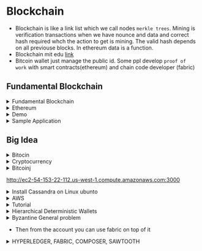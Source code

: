 # Blockchain

* Blockchain is like a link list which we call nodes `merkle trees`.  Mining is verification transactions when we have nounce and data and correct hash required whch the action to get is mining. The valid hash depends on all previouse blocks. In ethereum data is a function. 
* Blockchain mit edu [link](http://blockchain.mit.edu/how-blockchain-works)
* Bitcoin wallet just manage the public id. Some ppl develop `proof of work` with smart contracts(ethereum) and chain code developer  (fabric)
 
## Fundamental Blockchain

<details> 
  <summary> Fundamental Blockchain </summary>
Different consensues:
* Proof of work: Is something that bitcoin does we have to do computation to update new block into blockchain
* Proof of stake: Tells which block is valid as much as high it is
* Proof of Burn: if you want to exchange your coin then you need to show you burned your current to get new coins instead
* Proof of space: It is the space of your computer disk. 
 
* Blockchain is Global singleton and unstoppable and no single point of attack. 
* Bloc: has data, a hash, number(order in chain), timestamp, and the hash of the previous block.
* Data save into block is accessible to everyone accessing the chain. There are two ways to make private data on blockchain
* 1 - Obfuscation: Means make data relevant to those who know that meaning like bitcoin 
* 2 - Encryption: We can encrypt the block so only the ones has key can access to block. One of the most secure hashing standard is Advance Encryption Standard (AES). Take our original message and produce a new hash. 

### Public/private 
* Public: Available to everyone, expensive transactions and storage. 
* Private: Not distributed and similar to traditional database. You can control cost and who can access the data


</details> 


<details> 
  <summary> Ethereum</summary>

* Is a platform and program languages available since 2015. It is programming language. It has it's own crypto currency called Ether same as bitcoin and is fast response so it is good for applications. 
* Ethereum goal applications and good comunity support 
* Smart contract: are peices of codes lives on blockchain, they read other contracts, make decision, send ether and execute other contracts. 
* `Gas` is internal pricing for running contracts in ethereum and the amount of gas depends on Computation memory bandwidth storage.  
* `Transaction` sending package of data from one account to another including `recipeint, signature,value, gasprice, startgas, message`
startgas is maximum cost of gas which may be used and gasprice is the amount we ready to pay ![alttext](https://user-images.githubusercontent.com/7471619/43428209-0ce33e82-9412-11e8-979b-146e2f77125d.png)
* Ethereum on Microsoft Azure. Consortium means collboration between supporting members of blockchain with underlying infrastructure. 
* It starts with consortium leader and consorium members can join it. 
* The application should allow to call a VPN. And VPN call to one of transaction nodes. Nodes which handling transactions are isolating from mining nodes and mining nodes are not accessible from outside of Virtual Private Network. This is all we need to operate a block chain. ![Axe Miners](https://user-images.githubusercontent.com/7471619/43428217-18a38574-9412-11e8-8042-7803a32e7536.png)
* Blochchain consortium on Azure and let Azure create Genesis block feeding it with some ether for us. And to prove that everything works we transfer ether between two accounts
* On Azuer -> Portal -> + -> ethereum -> select ethereum consorium leader(Ethereum Proof-of-Work Consortium) -> bcl prefix -> gethadmin VM user -> resource group choose blockchain(to share same policy, life cycle and permissions) -> number of mining nodes(choose min 2) -> keep defaults with 1 node 
* Set ethereum -> Network id is name of ethereum(10101010) and go with default which you end to see below ![ethereum](https://user-images.githubusercontent.com/7471619/43430858-ed18e15c-941f-11e8-9235-8eeb2384b12a.png)
* After downloading -> select deployment -> select microsoftazure.blockchain-multimember-blo -> then we see everything we need
* Link to ceate a [blockchain](https://docs.microsoft.com/en-us/azure/blockchain-workbench/ethereum-deployment-guide)
* Then inside `ADMIN-SITE` in My account address we get an ether to get block chain started

#### Wallet 
* We use metamask chrome app extension. After downloading and creating a new pass account, then go to settings to connect to our newly created blockchain. Paset RPC URL and save it, then you refresh metamask and back you are connected seeing this 
![here](https://user-images.githubusercontent.com/7471619/43487285-0c96363c-94cb-11e8-9ef3-b8404e89699e.png)
* To add etherem copy address and paste it in admin page and click submit  and then you see the results in wallet as 
![here](https://user-images.githubusercontent.com/7471619/43488038-41919258-94cd-11e8-8f77-19b8ff544a34.png)
* Copy address from Ethereum RPC Endpoint and use it in wallet application called metamask which is a chrome extention app.  
* So far we created our own  blockchain on the Azure using consortium template. Then we transfered money between one wallet(one account) and another account. 
* We need some `npm install -g ethereumjs-testrpc` and `npm i -g truffle `

#### Smart Contracts
* We use `solidity` language to write contracts which is supported by ethereum and bitoin block chain. Then we must compile bitcode. We use a framework to compile the contract called `truffle`. After compiling successfully we upload it and wait to be mind then we can start interacting with it. It can be from a User Interface or directly through htttp post requests. 
* If you dont give size for `int` it uses max size (256). Also `solidity` has a data type name `address`. Also it has `Access Modifiers` to allow code access from where we expect only. `Private` means only this contract can be accessed and modified the information. `internal` means contracts which driving from this contract can access and `external` disallow internal access and only externals can access a simple contract is like below ![below](https://user-images.githubusercontent.com/7471619/43490458-9c277d10-94d5-11e8-8c37-2b3edab71d54.png)
#### Truffle & RPC
* Is a framework that allows us to compile, test and make deployment the contracts into the real world!. Also We can use Truffle in console without directing contacting contracts [truffle](https://github.com/trufflesuite/truffle/releases/tag/v4.0.0) and [this](https://truffleframework.com/docs/getting_started/project)
* To test the contracts before releasing we need Test RPC. It is there to use local test blockchain. Test RPC implements `ethereumjs` which is the same set of structure in ethereum blockchain. It also created Test accounts for you with connected private keys 

#### Hello World Contract
* run in terminal `truffle init` then open in visual code 
* Create file `hellowrold.sol` in contracts folder as
```java
pragma solidity ^0.4.4;
contract HelloWorld
{
    function SayHello() returns (string)
    {
        return("Hello World");
    }
}
```
* Then need to create migration by adding these to migration files
```java
var Migrations = artifacts.require("./Migrations.sol");
var HelloWorld = artifacts.require("./helloworld.sol");
module.exports = function(deployer) {
  deployer.deploy(Migrations);
  deployer.deploy(HelloWorld);
};
```
* We can remove not needed `deployer` to avoid expending unnecessary `ether` when deplying to production 
* Then run `testrpc` to create acoutns and run on the server. Then we compile our solution by running `truffie compile`. After compile we ready to deploy contract into blockchain by
```java
truffle migrate --reset
```
* Now our contract successfully deployed to our block chain and you see the addresses.  It is ready to go create User interface but in truffle we can test it out in truffle console mode.
* Run `truffle console` and allow us to run javascript directly into our contract as ![here](https://user-images.githubusercontent.com/7471619/43498265-092e646c-94fb-11e8-8bef-39650660587c.png)
```java
HelloWorld.deployed().then(function(deployed){hw=deployed;});
hw.SayHello.call();
```
### Solidity
* `Structs` are custom defined types that includes several variables. Structs can also contain other structs
```java
struct Person
{
  unit age;
  bool isCool;
  address accountAddress;
}
```
* `Enum` is a list of finit set of values. 
```java
enum Gender {Male, Female, NotSpecific}
```
* `Arrays` has same data type `string[] names; string[4] person` 
*  `Mapping` for example `mapping(address => uint) public balance` have a list of currency addresses in an array of integers. To access it use the type to access it as `return balance[account.Address];`
* Only possiblity a code removed from blockchain is when the contract using `Selfdestruct` function as `selfdestruct(msg.sender)`. To clean a contract use `clean(objectArray)` and delete all store variables. Delete is less destructive than selfdestruct.
* `Throw()` can return error if something happend. 

### Data Location
* Default location of each data type can be changed but default is like as 
* `Memory`: parameters including return params are in memory
* `Storage`: default for local variable is storage and location is forced to state variable 
* `Call Data`: non modifiable nonpersistant area where functions and arguments stored
</details> 

<details> 
   <summary> Demo </summary>
* This Demo(ScoreStore) game is a simple contract for storage that is deploying to private Ethereum
* `truffle init` and create `ScoreStore.sol` and use mapping to map string to ints and save it as PersonScores

```java
pragma solidity ^0.4.4;
contract ScoreStore
{
    mapping(string => int) PersonScores;
    function AddPersonScore(string name, int startingScore){
        if(PersonScores[name]>0)
        {
            throw;
        }
        else{
            PersonScores[name] = startingScore;
        }
    }
    function GetScore(string name) returns (int){
        return PersonScores[name];
    }
}  
```
* Make sure your truffle.js is like 
```java
module.exports = {
   networks: {
   development: {
   host: "localhost",
   port: 8545,
   network_id: "*" // Match any network id
  }
 }
};
```
* Notice: If you run truffle develop you don't need testrpc anymore. Since truffle develop runs on port 9545 you have to modify your truffle.js
* Then write it in migarate file and then 
```java
truffle compile 
testrpc  // keep it running 
truffle migrate --rebase 
truffle console 
 > var ss //add async to a variable 
 > ScoreStore.deployed().then(function(deployed){ss=deployed;});
 > ss.AddPersonScore("amirnabaei", 17);
 >  ss.GetScore.call("amirnabaei"); // Check to see if it got stored 
```
* Now we know our code works lets publish it into a blockchain. For this add production section to truffle.js as 
```java
 network_id: "*" // Match any network id
  },
   production: {
   host: "bc////-//////////////.azure.com",  // use ethereum RPC endpoint address the same for wallet 
   port: 8545,
   network_id: "*", // Match any network id
 gas: 4500000,
 gasPrice: 21000000000
  }
}
```
* one way to assign gasprice in tstrpc is running like `testrpc --gasLimit 6721975 --gasPrice 100000000000`
```java
truffle compile
truffle migrate --network production --reset .  // we get err since it is locked
// paste ssh end point at another terminal 
geth attach // is a javascript console that enable us to send data directly to blockchain 
personal.unlockAccount(eth.coinbase)  // to unlock default account so as long as this window is open the account is unlock
truffle migrate --network production --reset // run it again 
```
* Now our contract is updated and running in production blockchain. To check it we can go to production console by 
```javascript
truffle console --network production --reset
> ScoreStore.deployed().then(function(deployed){ss=deployed;});
> ss.AddPersonScore("amirnabaei", 17);  // when setting variables we use direct call as here, if we wanted return then we add call as in dev environment we did (to get async handler back)
> ss.GetScore.call("amirnabaei");
```
* By passing above it says our ScoreStore program now running on blockchain and is ready to use 
#### Call External Contract
* We want to call contract a from contract b
* After running truffle init then create a contract 
First define a contract that resemble the contract we already have at another place to tell solidity about the structure of the contract we are going to use. We can define limited function in it. We call our interface IScoreStore. Since we are going to use only GetScore function so we just make a place holder of it first. MyGame is our contract which going to have a function showname using getName funciton from storescore contract. Inside ShowScore create instance of our interface and we call it scorestore.
```java
prgma solidity ^0.4.4;
contract IScoreStore{
   function GetStore(string name) returns (int);
 contract MyGame{
    function ShowScore(string name) returns (int)
    {
      IScoreStore scorestore = IScoreStore(passTheAddress from terminal by running  ScoreStore.deployed() in console mode)
      return scorestore.GetScore(name);
    }
 }
```
* Then to call the function we have these in console
```java
var mg
MyGame.deployed().then(function(deployed){mg-deployed;});
mg.ShowScore.call("amirnabaei").then(function(returnValue){console.log(returnValue);});
```
* In this way we can access to contracts that others that have made. 
</details> 

<details>
  <summary> Sample Application </summary>
  
  * Create End to End Application with Ethereum FoodSage
  * Ethereum JavaScript API is the one we use in console mode and we can use them in webpages. Web3.js in JavaScrpit API has all function we need like it calls RPC calls for us and another thing it work with Metamask API to do all authentications. We need to find who can do what instead of who the user is. 
  * In this case user is an ethereum account. Also `Webpack` a module bundler allows us to make javascript application unify and reduce complexity. It bundle all files and make it ready for execution on browser
   * In contract folder already has `Metacoin` contract sending and trade and has method to get data from specified address
 ```java
  truffle unbox webpack
  testrpc // anpther tab
  truffle compile // or develop 
  Truffle migrate
  npm run dev
  ```
  * Make sure your truffle.js connect to local network correctly and then connect metamask to local8545 as well 
 ```java
 module.exports = {
  networks: {
  development: {
  host: "localhost",
  port: 8545,
  network_id: "*" // Match any network id
 }
}
}
 ```
 * If you encounter error use [this](https://ethereum.stackexchange.com/questions/15937/truffle-sample-dapp-doesnt-show-metacoin-balance-when-metamask-is-active)
  * To test trading ether we use our account we have in our test server (from testrpc). copy private key and paste into `metamask -> import Account` then if you refresh page you see the updated metacoin, also you can send to any accounts in metamask from this page as well. 
  
  #### FoodSafe 
  * This app uses ethereum blockchain to store information or is a food tracking app. Also we learn how to keep secrets into blockchain
  * For each new batch of product we will be adding new contract to the chain instead of trackin gall products with the same contract and application is able write and read information into contracts(including secretes and public info)
  * First create a contract and test it with TestRPC and verify
  *  Make foodSafe contract as [this](https://github.com/anabaei/Blockchain/blob/master/demo/foodsafe/contracts/FoodSafe.sol) and deployed it to migrates and then compile and migrate it while running testrpc
  * then inside `truffle console` 
  ```java
  var fs
  FoodSafe.deployed().then(function(deployed){fs=deployed;});
  fs.AddNewLocation(1000, "The Producer", "Not very secret secret ...");
  fs.AddNewLocation(2000, "The Supplier", "Still Not very secret secret ...");
  fs.AddNewLocation(3000, "The Store", "Even Still Not very secret secret ...");
  fs.GetLocation.call(0).then(function(retval){console.log(retval);});   //get first location 
  fs.GetLocation.call(1).then(function(retval){console.log(retval);});   //get second location 
  ```
  * Now it is ready and time to upload into blockchain
  #### Embed Metamask in app
  * inside `index.js` add default account for everycall that made. We want to compile and send out contract directly to the blockchain via javascript rather than truffle to use it as we done before
   ```java
   web3.eth.defaultAccount = account
  ```
  * To compile it we need to use solc(solidity compiler) instead of truffle so we need to install it in our transaction node. 
  * The way to access to transaction node is via `ssh` and we get ssh command from Azure as we done before and fire it up in terminal.
  * First we need to set a repository right, and set it to ethereum and add yes 
  ```java
 sudo add-apt-repository ppa:ethereum/ethereum -y  
 sudo apt-get update 
 sudo apt-get install solc -y    // this is actual install 
  ```
  * We need to get defination of our contract into a variable, one way is to make it in oneline by removing all line breaks and copy into index.js as 
  ```java
      web3.eth.defaultAccount = account
      var foodSafeSource=" paste here!"
      web3.eth.compile.solidity(foodSafeSource, function(error, foodSafeCompiled){
      foodSafeABI = foodSafeCompiled['<stdin>:FoodSafe'].info.abiDefinition;
      foodSafeContract = web3.eth.contract(foodSafeABI);
      foodSafeCore = foodSafeCompiled['<stdin>:FoodSafe'].code;
  ```
  * And add the funciton as 
  ```java
  createContract: function(){
    foodSafeContract.new("", {from:account, data:foodSafeCode, gas:3000000}, function(error, deployedContract){
        if(deployedContract.address)
        {
          document.getElementById("contractAddress").value=deployedContract.address
        }
    }) 
  },
  ```
  * Then inside index.html
  ```javascript
  <input id="contractAddress" type="text"></input>
  <button id="createContract" onclick="App.createContract()"> New Contract</button>
  ```
  
</details>   
  
## Big Idea

<details> 
   <summary> Bitocin </summary>
 
* Owner of a video sharing channel create a unique bitcoin just for the connection and when the money arrives unlock it 
* Bitcoin in s decentralized digital currency allows people to transfer money as easily as sending email 
* Bitcoin transations are irreversable. It is maintain by a newrok of ppl called `bookkeepers` who running bitcoin server node software and anyone can participate and each bookkeeper has a `Ledger`.
* When Bob wants to transfer `5.2` amount of bitcoin to Carol he broadcasts a transaction message which contains his account number, Carol account number and the amount of the money. Bookkeeper received the message and adjust it's `Ledger` then they pass the transaction to other bookkeepers to update their `ledger`. 
* Bitcoin is just a group of people maintaining a `Ledger`
* `blockchain.info` displays the transaction on bitcoin.
* Usefull links [bitcoinjs-lib](https://github.com/bitcoinjs/bitcoinjs-lib) , [bitcoin](http://bcoin.io/) , [bitcoin-github](https://bitcoinj.github.io), Ethereum: [etherum](https://github.com/ethereum/go-ethereum), [ethereum](https://geth.ethereum.org/),
Monero:
- https://github.com/mymonero/mymonero-core-js
Dash:
- https://github.com/dashevo/dashcore-lib
 </details>
 
 <details> 
   <summary> Cryptocurrency </summary>
   
   * Bitcoin relies on several cryptographic algorithms. When Bob sending transaction sending money he signs with cryptographic digital signature so the bookkeeper can authorized bob for that transaction. Cryptographic digital signature does the same thing that a real signature doing to prove authorization. 
   * Digital signature relies on public key encryption. Each bitcoin account or address is basickly a `public key` and `private key` is a password to generate signature to spend money
   * Security: Since it is decentralized action so we need voting system for go with majority of legends. If you loose your password as private key you loose the money you have in bitcoin. It requires at least an hour after transaction to make sure network fully agreed with on and accepted.
   * To buy bitcoin go to `https://www.coinbase.com/` or you can see all atms from `https://coinatmradar.com/` 
   * Bitcoins keeps in wallets like `mycelium` app and presented with QR code. The QR code is updated when you change the amount. They also can be on the website like `blockchain.info`. A wallet is a private key.  Also you can generate a `paper wallet` which is the private key and it's associated bitcoin address at `https://bitcoinpaperwallet.com/` or `bitaddress.org`. It is better to keep a backup which sometimes includes 12 words
   * Accepting Bitcoin on Website. In `Bitpay` go to payment tools> button> fill the form> paste HTML. This allow you accept bitcoin  
   * `mycelium` is another one. After you install it in the phone. Widgets>html>export public key(starts with xpub>optional fields>copy html now. Private key is containing in my `mycelium` wallet. 
   * For donations you can use `bitcoinqrcode.org`. After pasting your public key gives a QR and just copy paste into you web. 
 </details>

 <details> 
   <summary> Bitcoinj </summary>
   
   * [Bitcoinj](https://bitcoinj.github.io/getting-started) implemented in Java 7 and can be used any languages that target the JVM
   
   ```javascript
   npm install bitcoinjs-lib
   node // go to node env to test
   var bitcoin = require("bitcoinjs-lib");
   var keypair = bitcoin.ECPair.makeRandom();
   var address = keypair.getAddress(); // create a fresh bitcoin address 
   console.log(keypair.toWIF()); // to wilde info private key for the bitcoin address 
   var vanity = address.substring(0,10);  // generate vanity 
   console.log(vanity);
   ```
  </details>  

http://ec2-54-153-22-112.us-west-1.compute.amazonaws.com:3000

<details> 
 <summary> Install Cassandra on Linux ubunto   </summary>

* `sudo apt install openjdk-8-jre -y`
* useful [link](https://www.vultr.com/docs/how-to-install-apache-cassandra-3-11-x-on-ubuntu-16-04-lts)
* After running `nodetool status` if you see error then you should find file cassandra.env and uncomment and insert `127.0.0.1` instead of `public name` 
```java
lcoate cassandra-env.sh
sudo vi /etc/cassandra/cassandra-env.sh
JVM_OPTS="$JVM_OPTS -Djava.rmi.server.hostname=<public name>" //replace public name with 127.0.0.1
JVM_OPTS="$JVM_OPTS -Djava.rmi.server.hostname=127.0.0.1"    // to search in vi use :/name
sudo service cassandra stop
sudo service cassandra start
```
 
 
</details>


<details>  
  <summary> AWS</summary>
 
  * To install Node in ubunto aws raw instance 
  * from here to install [nvm](https://github.com/creationix/nvm)
  ```java
  
  wget -qO- https://raw.githubusercontent.com/creationix/nvm/v0.33.8/install.sh | bash 
  // then we export nvm to part 
  export NVM_DIR="$HOME/.nvm"
  [ -s "$NVM_DIR/nvm.sh" ] && \. "$NVM_DIR/nvm.sh" # This loads nvm
  
  nvm ls-remote // to see available list of nvm s
  // type nvm in terminal you should see it is running 
  nvm install v8.0.  // for other purposes to run: need nvm i v8 
  // if apt-get not working try using yum since amazon is on RedHat base  
  sudo apt update
  sudo apt-get install libzmq3-dev build-essential 
  
  // below are already installed then ///
  sudo apt-get install git /// to install git or use sudo yum install git
  sudo npm install -g n  // to install some helper like n 
  sudo n stable  // to install the latest version
  ```
  * A good AWS reference for [node](https://node.university/blog/1001486/aws-ec2-hello-node)
  * To donwload latest node we can have
  ```javascript
  curl -sL https://deb.nodesource.com/setup_10.x | sudo -E bash -
  sudo apt-get install -y nodejs
  ```
  * from [here](https://askubuntu.com/questions/426750/how-can-i-update-my-nodejs-to-the-latest-version)
  
  * To run the app in AWS you need to use npm i -g pm2@2.4.3 which is [here](http://pm2.keymetrics.io/)
  * If running pm2 has issue you can find it and export the running path into `~/.bashrc` as
  ```java
  whereis pm2
  export PATH=$PATH:/opt/... // the location we found 
  source ~/.bashrc // to rerun the bash file or you can exit and log in again 
  pm2 logs  /// display errors 
  ```
  * One err that killed me in node js 
  ```
  SyntaxError: Block-scoped declarations (let, const, function, class) 
  ```
  solution :
  ```
  ```
  * In order to download cassandra needs ruby first then go to this [link](https://gist.github.com/virajkulkarni14/1f79175ddbb2a0595118be8a9431f4bd)
  * To download ruby use `sudo yum install ruby` `ruby --version` and for cassandra you need pip so `sudo easy_install pip`
  * loging aws -> Select EC2 (like running on cloud)->  Running instance -> ubuntu 16.04 LTS -> Instance Type (12micro) -> add storage 100gb -> add security groups (all trafics) and ip from any where -> choose existence keypair (keypair is a key to connect existed instance -> then run 
  * It takes 24 hrs to syncronize, In order to browse and see UI with the instance we use `Public DNS` . Click right on the instance and select `connect`. so if you for example downloaded keypair in desktop go terminal desktop and follow ssh like 
  ```java
  chmod 400 yourifle.pem
  ssh -i "yourifle.pem" ubuntu@ecxxxxxxxxxxxxxxxxxxxxxxxxpute.amazonaws.com
  ```
 * Now you have connected to your instance!
 * you can use tutorial  below to install bitcore and its interprettors to accept bitcoin in your app
 * login to aws from console 
 * then cloning nvm to make sure you have node --version 4 above 
 * Then install build essential tools 
 * We use Nodejs to make in future bitcoin wallet. We use bitcore which is just a wraper to bitcoin core code annd [bitpay](https://bitpay.com/) to buy bitcoin with usd. 
 * 
  </details>
  
  <details>
  <summary> Tutorial </summary>

```linux
ssh -i "bitcoinomni.pem" ubuntu@ec2-.....pute.amazonaws.com

/// below cloning nvm to have it in our instance
wget -qO- https://raw.githubusercontent.com/creationix/nvm/v0.33.8/install.sh | bash 
// if not working says wget not found so download it as below 
sudo yum install wget
The script clones the nvm repository to ~/.nvm and adds the source line to your profile (~/.bash_profile, ~/.zshrc, ~/.profile, or ~/.bashrc).

// then we export nvm to part 
export NVM_DIR="$HOME/.nvm"
[ -s "$NVM_DIR/nvm.sh" ] && \. "$NVM_DIR/nvm.sh" # This loads nvm

// type nvm in terminal you should see it is running 
nvm install v4  // for other purposes to run: need nvm i v8 
// if apt-get not working try using yum since amazon is on RedHat base  
sudo apt update
sudo apt-get install libzmq3-dev build-essential 
 
sudo apt-get install git /// to install git or use sudo yum install git

sudo apt install node-gyp  // this is c++ interpretter 
npm -g install bitcore@4.1.0


bitcore create mynode --testnet  // this create mynode folder 
// bitcored
or 
//bitcore create -d <path-to-datadirectory> mynode

cd mynode
vi bitcore-node.json  // network is testnet but you can change it to livenet which connect to main bitcoin because it takes time 
bitcore install insight-api insight-ui   // allows you to install ui to track blockchian
bitcored  ///run the app with below address 
url = public DNS(IPv4):3001/insight

// enter interactive node shell
cd mynode 
node

// load the bitcore lib
var bitcore = require('bitcore-lib');

// make a random 32 byte number. First we create a private key and to generate public address we have private key and hash it and then 
// make it humanread able. 
var rand_buffer = bitcore.crypto.Random.getRandomBuffer(32);

// convert to a number format
var rand_number = bitcore.crypto.BN.fromBuffer(rand_buffer);

// print out the number
rand_number

// print in decimal
rand_number.toString()

// use that number to create a Bitcoin address -- DON'T USE THIS ADDRESS ANYWHERE!
/// we use this random number and give it to privatekey function to create a private key in address which starts with one indicating this is bitcoin address 

var address = new bitcore.PrivateKey(rand_number).toAddress();

// make a testnet Bitcoin address 
// now we generate an address for test net which would be different than the above address and starts with n not 1 to show this is for network
var address = new bitcore.PrivateKey(rand_number).toAddress(‘testnet’);

> var bitcore = require('bitcore-lib');
undefined
> bitcore.PrivateKey('testnet').toWIF()
'cSyUmWBHT8nufD3opBTeb66uikCtKgddAjeNjfXhcwq3eLM5Ft5w'

npm install bitcore-explorers --save

ssh -i "bitcoinomni.pem" ubuntu@ec2-34-217-8-51.us-west-2.compute.amazonaws.com

```
* chmod just for you may forgot
![here](https://user-images.githubusercontent.com/7471619/44355026-410d3380-a460-11e8-8679-5428d55d7af6.png)
  
  </details>

<details>
  <summary> Hierarchical Deterministic Wallets </summary>

* When we have a public key and designed other nodes, we can create their private keys from adding private master key pluse thier public key. Then in an enterprise which produces blocks with private keys, even if users forget their private keys we can determine them by having own private key and formula.
* You have one key (master key) and multiple by G ( an elliptic curve funciton and not a simple arithmatic maniplication) then you get the public key. For other branches under master you have new public key equals to two previouse public keys. Since each public key is multiple of private key by G then we can guess private key of new node by others
![pic](https://user-images.githubusercontent.com/7471619/44353165-14a2e880-a45b-11e8-8ca7-da80482b8cb6.png)
* Bitcoin cash is faster because it does not work with all blocks it just connect with the like coffee shop channel and do the transaction with. So we hve sidechain which contain all transactions between chains. 
  </details>

<details> 
  <summary>  Byzantine General problem  </summary>
 
 * If one block get two different orders from two blocks which they supposed to be the same, so it is confusion here. But bitocin have solution here.
 * It is called practical byzentine fault tolerance (PBFT). Three example of blockchain rely on PBFT are `Hyperledger, Stellar and Ripple`
 * Each general maintains an internal state (ongoing specific informaiton or status). When a general receive a message in conjunction with their internal state to run a computation. Which it made to have individual decisions. Then it shares the decision with all the other generals in the system and a consensus decision is determined based on the total decisions submitted by all generals.
 * We can write our own hyperledger of fabric for PBFT
 
 </details>

* Then from the account you can use fabric on top of it
<details> 
  <summary>  HYPERLEDGER, FABRIC, COMPOSER, SAWTOOTH  </summary>
  
  [HYPERLEDGER](https://www.hyperledger.org/) home page. FABRIC is enterprise level framework which use permision to channel support. 
  
</details>  






















